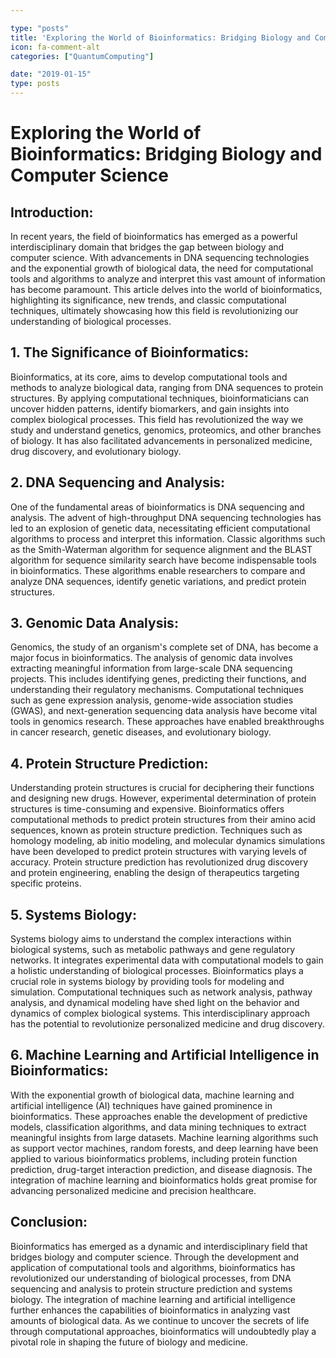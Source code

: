 ```yaml
---

type: "posts"
title: 'Exploring the World of Bioinformatics: Bridging Biology and Computer Science'
icon: fa-comment-alt
categories: ["QuantumComputing"]

date: "2019-01-15"
type: posts
---
```





# Exploring the World of Bioinformatics: Bridging Biology and Computer Science

## Introduction:
In recent years, the field of bioinformatics has emerged as a powerful interdisciplinary domain that bridges the gap between biology and computer science. With advancements in DNA sequencing technologies and the exponential growth of biological data, the need for computational tools and algorithms to analyze and interpret this vast amount of information has become paramount. This article delves into the world of bioinformatics, highlighting its significance, new trends, and classic computational techniques, ultimately showcasing how this field is revolutionizing our understanding of biological processes.

## 1. The Significance of Bioinformatics:
Bioinformatics, at its core, aims to develop computational tools and methods to analyze biological data, ranging from DNA sequences to protein structures. By applying computational techniques, bioinformaticians can uncover hidden patterns, identify biomarkers, and gain insights into complex biological processes. This field has revolutionized the way we study and understand genetics, genomics, proteomics, and other branches of biology. It has also facilitated advancements in personalized medicine, drug discovery, and evolutionary biology.

## 2. DNA Sequencing and Analysis:
One of the fundamental areas of bioinformatics is DNA sequencing and analysis. The advent of high-throughput DNA sequencing technologies has led to an explosion of genetic data, necessitating efficient computational algorithms to process and interpret this information. Classic algorithms such as the Smith-Waterman algorithm for sequence alignment and the BLAST algorithm for sequence similarity search have become indispensable tools in bioinformatics. These algorithms enable researchers to compare and analyze DNA sequences, identify genetic variations, and predict protein structures.

## 3. Genomic Data Analysis:
Genomics, the study of an organism's complete set of DNA, has become a major focus in bioinformatics. The analysis of genomic data involves extracting meaningful information from large-scale DNA sequencing projects. This includes identifying genes, predicting their functions, and understanding their regulatory mechanisms. Computational techniques such as gene expression analysis, genome-wide association studies (GWAS), and next-generation sequencing data analysis have become vital tools in genomics research. These approaches have enabled breakthroughs in cancer research, genetic diseases, and evolutionary biology.

## 4. Protein Structure Prediction:
Understanding protein structures is crucial for deciphering their functions and designing new drugs. However, experimental determination of protein structures is time-consuming and expensive. Bioinformatics offers computational methods to predict protein structures from their amino acid sequences, known as protein structure prediction. Techniques such as homology modeling, ab initio modeling, and molecular dynamics simulations have been developed to predict protein structures with varying levels of accuracy. Protein structure prediction has revolutionized drug discovery and protein engineering, enabling the design of therapeutics targeting specific proteins.

## 5. Systems Biology:
Systems biology aims to understand the complex interactions within biological systems, such as metabolic pathways and gene regulatory networks. It integrates experimental data with computational models to gain a holistic understanding of biological processes. Bioinformatics plays a crucial role in systems biology by providing tools for modeling and simulation. Computational techniques such as network analysis, pathway analysis, and dynamical modeling have shed light on the behavior and dynamics of complex biological systems. This interdisciplinary approach has the potential to revolutionize personalized medicine and drug discovery.

## 6. Machine Learning and Artificial Intelligence in Bioinformatics:
With the exponential growth of biological data, machine learning and artificial intelligence (AI) techniques have gained prominence in bioinformatics. These approaches enable the development of predictive models, classification algorithms, and data mining techniques to extract meaningful insights from large datasets. Machine learning algorithms such as support vector machines, random forests, and deep learning have been applied to various bioinformatics problems, including protein function prediction, drug-target interaction prediction, and disease diagnosis. The integration of machine learning and bioinformatics holds great promise for advancing personalized medicine and precision healthcare.

## Conclusion:
Bioinformatics has emerged as a dynamic and interdisciplinary field that bridges biology and computer science. Through the development and application of computational tools and algorithms, bioinformatics has revolutionized our understanding of biological processes, from DNA sequencing and analysis to protein structure prediction and systems biology. The integration of machine learning and artificial intelligence further enhances the capabilities of bioinformatics in analyzing vast amounts of biological data. As we continue to uncover the secrets of life through computational approaches, bioinformatics will undoubtedly play a pivotal role in shaping the future of biology and medicine.